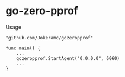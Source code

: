 # go-zero-pprof
Usage

```
"github.com/Jokeramc/gozeropprof"

func main() {
    ...
    gozeropprof.StartAgent("0.0.0.0", 6060)
    ...
}
```


